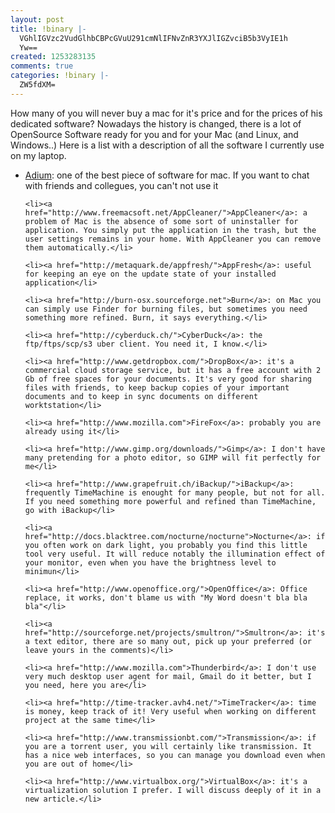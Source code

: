 ```yaml
---
layout: post
title: !binary |-
  VGhlIGVzc2VudGlhbCBPcGVuU291cmNlIFNvZnR3YXJlIGZvciB5b3VyIE1h
  Yw==
created: 1253283135
comments: true
categories: !binary |-
  ZW5fdXM=
---
```

How many of you will never buy a mac for it's price and for the prices of his dedicated software?
Nowadays the history is changed, there is a lot of OpenSource Software ready for you and for your Mac (and Linux, and Windows..)
Here is a list with a description of all the software I currently use on my laptop.


<ul>
	<li><a href="http://adium.im/">Adium</a>: one of the best piece of software for mac. If you want to chat with friends and collegues, you can't not use it</li>

	<li><a href="http://www.freemacsoft.net/AppCleaner/">AppCleaner</a>: a problem of Mac is the absence of some sort of uninstaller for application. You simply put the application in the trash, but the user settings remains in your home. With AppCleaner you can remove them automatically.</li>

	<li><a href="http://metaquark.de/appfresh/">AppFresh</a>: useful for keeping an eye on the update state of your installed application</li>

	<li><a href="http://burn-osx.sourceforge.net">Burn</a>: on Mac you can simply use Finder for burning files, but sometimes you need something more refined. Burn, it says everything.</li>

	<li><a href="http://cyberduck.ch/">CyberDuck</a>: the ftp/ftps/scp/s3 uber client. You need it, I know.</li>

	<li><a href="http://www.getdropbox.com/">DropBox</a>: it's a commercial cloud storage service, but it has a free account with 2 Gb of free spaces for your documents. It's very good for sharing files with friends, to keep backup copies of your important documents and to keep in sync documents on different worktstation</li>

	<li><a href="http://www.mozilla.com">FireFox</a>: probably you are already using it</li>

	<li><a href="http://www.gimp.org/downloads/">Gimp</a>: I don't have many pretending for a photo editor, so GIMP will fit perfectly for me</li>

	<li><a href="http://www.grapefruit.ch/iBackup/">iBackup</a>: frequently TimeMachine is enought for many people, but not for all. If you need something more powerful and refined than TimeMachine, go with iBackup</li>

	<li><a href="http://docs.blacktree.com/nocturne/nocturne">Nocturne</a>: if you often work on dark light, you probably you find this little tool very useful. It will reduce notably the illumination effect of your monitor, even when you have the brightness level to minimun</li>

	<li><a href="http://www.openoffice.org/">OpenOffice</a>: Office replace, it works, don't blame us with "My Word doesn't bla bla bla"</li>

	<li><a href="http://sourceforge.net/projects/smultron/">Smultron</a>: it's a text editor, there are so many out, pick up your preferred (or leave yours in the comments)</li>

	<li><a href="http://www.mozilla.com">Thunderbird</a>: I don't use very much desktop user agent for mail, Gmail do it better, but I you need, here you are</li>

	<li><a href="http://time-tracker.avh4.net/">TimeTracker</a>: time is money, keep track of it! Very useful when working on different project at the same time</li>

	<li><a href="http://www.transmissionbt.com/">Transmission</a>: if you are a torrent user, you will certainly like transmission. It has a nice web interfaces, so you can manage you download even when you are out of home</li>

	<li><a href="http://www.virtualbox.org/">VirtualBox</a>: it's a virtualization solution I prefer. I will discuss deeply of it in a new article.</li>
</ul>
